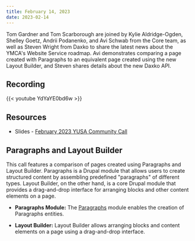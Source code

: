 ```yaml
---
title: February 14, 2023
date: 2023-02-14
---
```


Tom Gardner and Tom Scarborough are joined by Kylie Aldridge-Ogden, Shelley Goetz, Andrii Podanenko, and Avi Schwab from the Core team, as well as Steven Wright from Daxko to share the latest news about the YMCA's Website Service roadmap. Avi demonstrates comparing a page created with Paragraphs to an equivalent page created using the new Layout Builder, and Steven shares details about the new Daxko API.

## Recording

{{< youtube YdYaYE0bd6w >}}

## Resources

- Slides - [February 2023 YUSA Community Call](</monthly-calls/decks/2023-02 YUSA Community Call.pdf>)

## Paragraphs and Layout Builder

This call features a comparison of pages created using Paragraphs and Layout Builder. Paragraphs is a Drupal module that allows users to create structured content by assembling predefined "paragraphs" of different types. Layout Builder, on the other hand, is a core Drupal module that provides a drag-and-drop interface for arranging blocks and other content elements on a page.

*   **Paragraphs Module:** The [Paragraphs](https://www.drupal.org/project/paragraphs) module enables the creation of Paragraphs entities.

*   **Layout Builder:** Layout Builder allows arranging blocks and content elements on a page using a drag-and-drop interface.

